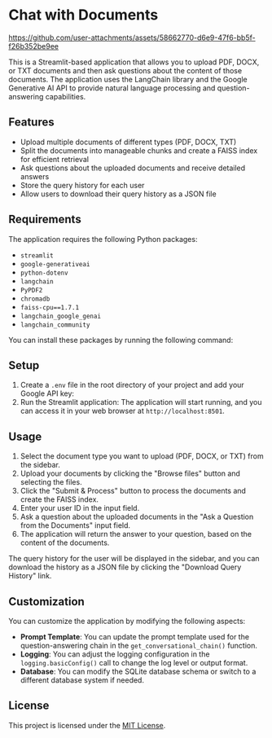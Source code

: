 # Chat with Documents

https://github.com/user-attachments/assets/58662770-d6e9-47f6-bb5f-f26b352be9ee

This is a Streamlit-based application that allows you to upload PDF, DOCX, or TXT documents and then ask questions about the content of those documents. The application uses the LangChain library and the Google Generative AI API to provide natural language processing and question-answering capabilities.

## Features

- Upload multiple documents of different types (PDF, DOCX, TXT)
- Split the documents into manageable chunks and create a FAISS index for efficient retrieval
- Ask questions about the uploaded documents and receive detailed answers
- Store the query history for each user
- Allow users to download their query history as a JSON file

## Requirements

The application requires the following Python packages:

- `streamlit`
- `google-generativeai`
- `python-dotenv`
- `langchain`
- `PyPDF2`
- `chromadb`
- `faiss-cpu==1.7.1`
- `langchain_google_genai`
- `langchain_community`

You can install these packages by running the following command:
## Setup

1. Create a `.env` file in the root directory of your project and add your Google API key:
2. Run the Streamlit application:
The application will start running, and you can access it in your web browser at `http://localhost:8501`.

## Usage

1. Select the document type you want to upload (PDF, DOCX, or TXT) from the sidebar.
2. Upload your documents by clicking the "Browse files" button and selecting the files.
3. Click the "Submit & Process" button to process the documents and create the FAISS index.
4. Enter your user ID in the input field.
5. Ask a question about the uploaded documents in the "Ask a Question from the Documents" input field.
6. The application will return the answer to your question, based on the content of the documents.

The query history for the user will be displayed in the sidebar, and you can download the history as a JSON file by clicking the "Download Query History" link.

## Customization

You can customize the application by modifying the following aspects:

- **Prompt Template**: You can update the prompt template used for the question-answering chain in the `get_conversational_chain()` function.
- **Logging**: You can adjust the logging configuration in the `logging.basicConfig()` call to change the log level or output format.
- **Database**: You can modify the SQLite database schema or switch to a different database system if needed.

## License

This project is licensed under the [MIT License](LICENSE).

